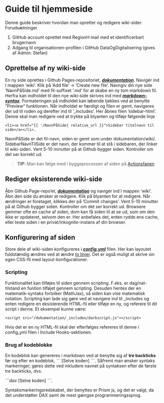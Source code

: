# Guide til hjemmeside
Denne guide beskriver hvordan man opretter og redigere wiki-sider.
Forudsætninger

1.	GitHub account oprettet med RegionH mail med et identificerbart brugernavn
2.	Adgang til organisationen-profilen i GitHub DataOgDigitalisering (gives af Admin: Stefan)

## Oprettelse af ny wiki-side
En ny side oprettes i Github Pages-repositoriet, [**_dokumentation_**](https://github.com/DataOgDigitalisering/dokumentation). Navigér ind I mappen ’wiki’.  Klik på ’Add file’ -> ’Create new file’. Navngiv din nye side ’NavnPåSide.md’ med fil-suffixet ’.md’ for at skabe en ny tom markdown fil.
Herfra kan indholdet til den nye wiki-side skrives ind med [**_markdown-syntax_**](https://www.markdownguide.org/basic-syntax/). Formateringen på indholdet kan løbende tjekkes ved at benytte ”Preview” funktionen.
Når indholdet er færdigt og filen er gemt, navigeres der ud til roden og derefter ind til ’_includes’. Her åbnes filen ’sidebar-html’. Denne skal man redigere ved at trykke på blyanten og tilføje følgende linje
```
<li><a href="{{ '/NavnPåSide| relative_url }}">Sidebar titelnavn til side</a></li>.
```

NavnPåSide er det fil-navn, siden er gemt som under dokumentation/wiki/. SidebarNavnTilSide er det navn, der kommer til at stå i sidebaren, der linker til wiki-siden.
Vent 5-10 minutter på at Github bygger siden. Kontroller om det ser korrekt ud. 
> **TIP:** Man kan følge med i byggeprocessen af siden på [Actionsfanen](https://github.com/DataOgDigitalisering/dokumentation/actions)

## Rediger eksisterende wiki-side
Åbn Github Page-repo’et, [**_dokumentation_**](https://github.com/DataOgDigitalisering/dokumentation) og navigér ind I mappen ’wiki’. Åbn den side du ønsker at redigere. Klik på blyanten for at redigere. Når ændringer er foretaget, klikkes der på ’Commit changes’.
Vent 5-10 minutter på at Github bygger siden. Kontroller om det ser korrekt ud. Browsere gemmer ofte en cache af siden, dom kan få siden til at se ud, som om den ikke er opdateret, selvom den er. Her anbefales det, enten rydde ens cache, eller teste siden i en privat/inkognito-instans af din browser.

## Konfigurering af siden
Store dele af wiki-siden konfigureres i [**_config.yml_**](https://github.com/DataOgDigitalisering/dokumentation/blob/master/_config.yml) filen. Her kan layoutet fuldstændig ændres ved at ændre [to linjer](http://www.drassil.org/git-wiki/customize). Det er også muligt at skrive sin egen CSS-fil med layout-konfigurationer.
### Scripting
Funktionalitet kan tilføjes til siden gennem scripting. F.eks. er dag/nat-tilstand en funtion tilføjet gennem scripting. Desuden hentes der en matematik-syntaks fortolker (MathJax), så siden kan vise matematisk notation. 
Scripting kan lade sig gøre ved at navigere ind til _includes  og enten redigere en eksisterende HTML-fil eller tilføje en ny, og referere til dit script i denne.
Et eksempel kunne være:
```
<script src="/dokumentation/_includes/darkscript.js"></script>
```
Hvis det er en ny HTML-fil skal der efterfølges refereres til denne i config_yml filen i Include Hooks-sektionen.

### Brug af kodeblokke
En kodeblok kan genereres i markdown ved at benytte sig af **tre backticks** før og efter en kodeblok, *\`\`\`* [Selve koden] *\`\`\`*. Såfremt man ønsker syntaks markeringer, gøres dette ved inkludere navnet på syntaksen efter de første tre backticks, dvs. 

 *\`\`\`dax* [Selve koden] *\`\`\`*.

Syntaksmarkeringsredskabet, der benyttes er Prism js, og det er valgt, da det understøtter DAX samt de mest gængse programmeringssprog. 
